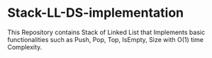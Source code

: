 # Stack-LL-DS-implementation
This Repository contains Stack of Linked List that Implements basic functionalities such as Push, Pop, Top, IsEmpty, Size  with O(1) time Complexity.

